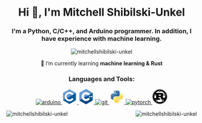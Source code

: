 <h1 align="center">Hi 👋, I'm Mitchell Shibilski-Unkel</h1>
<h3 align="center">I'm a Python, C/C++, and Arduino programmer. In addition, I have experience with machine learning.</h3>

<p align="center"> <img src="https://komarev.com/ghpvc/?username=mitchellshibilski-unkel&label=Profile%20views&color=0e75b6&style=flat" alt="mitchellshibilski-unkel" /> </p>

<p align="center">🌱 I’m currently learning <strong>machine learning & Rust</strong></p>

<h3 align="center">Languages and Tools:</h3>
<p align="center"> <a href="https://www.arduino.cc/" target="_blank" rel="noreferrer"> <img src="https://cdn.worldvectorlogo.com/logos/arduino-1.svg" alt="arduino" width="40" height="40"/> </a> <a href="https://www.cprogramming.com/" target="_blank" rel="noreferrer"> <img src="https://raw.githubusercontent.com/devicons/devicon/master/icons/c/c-original.svg" alt="c" width="40" height="40"/> </a> <a href="https://www.w3schools.com/cpp/" target="_blank" rel="noreferrer"> <img src="https://raw.githubusercontent.com/devicons/devicon/master/icons/cplusplus/cplusplus-original.svg" alt="cplusplus" width="40" height="40"/> </a> <a href="https://git-scm.com/" target="_blank" rel="noreferrer"> <img src="https://www.vectorlogo.zone/logos/git-scm/git-scm-icon.svg" alt="git" width="40" height="40"/> </a> <a href="https://www.python.org" target="_blank" rel="noreferrer"> <img src="https://raw.githubusercontent.com/devicons/devicon/master/icons/python/python-original.svg" alt="python" width="40" height="40"/> </a> <a href="https://pytorch.org/" target="_blank" rel="noreferrer"> <img src="https://www.vectorlogo.zone/logos/pytorch/pytorch-icon.svg" alt="pytorch" width="40" height="40"/> </a> <a href="https://www.rust-lang.org" target="_blank" rel="noreferrer"> <img src="https://raw.githubusercontent.com/devicons/devicon/master/icons/rust/rust-plain.svg" alt="rust" width="40" height="40"/> </a> </p>

<p><img align="left" src="https://github-readme-stats.vercel.app/api/top-langs?username=mitchellshibilski-unkel&show_icons=true&locale=en&layout=compact&theme=dark" alt="mitchellshibilski-unkel" /></p>

<p>&nbsp;<img align="right" src="https://github-readme-stats.vercel.app/api?username=mitchellshibilski-unkel&show_icons=true&locale=en&layout=compact&theme=dark" alt="mitchellshibilski-unkel" /></p>
